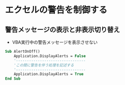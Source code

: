 # エクセルの警告を制御する  
## 警告メッセージの表示と非表示切り替え  

* VBA実行中の警告メッセージを表示させない
```vb
Sub AlertOnOff()
    Application.DisplayAlerts = False
    '--------------------------------
    'この間に警告を伴う処理を記述する
    '--------------------------------
    Application.DisplayAlerts = True
End Sub
```
